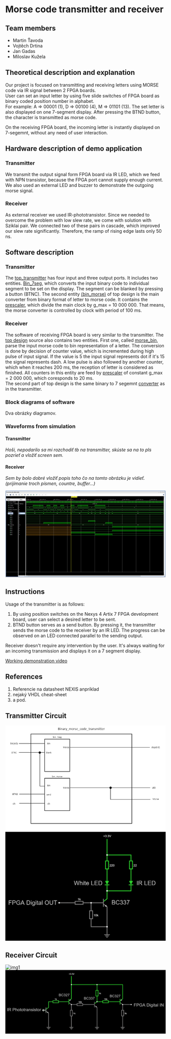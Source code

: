 # Morse code transmitter and receiver  

## Team members
* Martin Ťavoda
* Vojtěch Drtina
* Jan Gadas
* Miloslav Kužela

## Theoretical description and explanation

Our project is focused on transmitting and receiving letters using MORSE code via IR signal between 2 FPGA boards. <br>
User can set an input letter by using five slide switches of FPGA board as binary coded  position number in alphabet. <br> For example: A => 00001 (1), D => 00100 (4), M => 01101 (13). The set letter is also displayed on one 7-segment display. 
After pressing the BTND button, the character is transmitted as morse code. <p>
On the receiving FPGA board, the incoming letter is instantly displayed on 7-segemnt, without any need of user interaction.

## Hardware description of demo application

### Transmitter

We transmit the output signal form FPGA board via IR LED, which we feed with NPN transistor, because the FPGA port cannot supply enough current. We also used an external LED and buzzer to demonstrate the outgoing morse signal.

### Receiver

As external receiver we used IR-phototransistor. Since we needed to overcome the problem with low slew rate, we come with solution with Sziklai pair. We connected two of these pairs in cascade, which improved our slew rate significantly. Therefore, the ramp of rising edge lasts only 50 ns.

## Software description

### Transmitter

The [top_transmitter](morse_transmitter\morse_transmitter.srcs\sources_1\new\top.vhd) has four input and three output ports. It includes two entities. [Bin_7seg](morse_transmitter\morse_transmitter.srcs\sources_1\new\bin_7seg.vhd), which converts the input binary code to individual segment to be set on the display. The segment can be blanked by pressing a button (BTNC). The second entity [(bin_morse)](morse_transmitter\morse_transmitter.srcs\sources_1\new\bin_morse.vhd) of top design is the main converter from binary format of letter to morse code. It contains the [prescaler](morse_transmitter\morse_transmitter.srcs\sources_1\new\clock_enable.vhd), which divide the main clock by g_max = 10 000 000. That means, the morse converter is controlled by clock with period of 100 ms.

### Receiver

The software of receiving FPGA board is very similar to the transmitter. The [top design](morse_receiver\morse_receiver.srcs\top_receiver.vhd) source also contains two entities. First one, called [morse_bin](morse_receiver\morse_receiver.srcs\morse_bin.vhd), parse the input morse code to bin representation of a letter. The conversion is done by decision of counter value, which is incremented during high pulse of input signal. If the value is 5 the input signal represents dot if it's 15 the signal represents dash. A low pulse is also followed by another counter, which when it reaches 200 ms, the reception of letter is considered as finished. All counters in this entity are feed by [prescaler](morse_receiver\morse_receiver.srcs\clock_enable.vhd) of constant g_max = 2 000 000, which coresponds to 20 ms. <br> The second part of top design is the same binary to 7 segemnt [converter](Z:\PC-II-SummerSemester\BPC-DE1-project\morse_receiver\morse_receiver.srcs\bin_7seg.vhd) as in the transmitter.

### Block diagrams of software 

Dva obrázky diagramov.

### Waveforms from simulation

#### Transmitter
*Hoši, nepodarilo sa mi rozchodiť tb na transmitter, skúste sa na to pls pozrieť a vložiť screen sem.*
#### Receiver
*Sem by bolo dobré vložiť popis toho čo na tomto obrázku je vidieť. (prijímanie troch písmen, countre, buffer...)* <p>
![](images\WaveformReceiver.jpg)

## Instructions
Usage of the transmitter is as follows:
1. By using position switches on the Nexys 4 Artix 7 FPGA development board, user can select a desired letter to be sent.
2. BTND button serves as a send button. By pressing it, the transmitter sends the morse code to the receiver by an IR LED.
   The progress can be observed on an LED connected parallel to the sending output.
   
Receiver doesn't require any intervention by the user. It's always waiting for an incoming transmission  and displays it on a 7 segment display.

[Working demonstration video](https://youtu.be/yEXXWRQE4EQ)

## References

1. Referencie na datasheet NEXIS anpríklad
2. nejaký VHDL cheat-sheet
3. a pod.

## Transmitter Circuit

![img1](images/Transmitter_block.png)
![img2](images/Transmitter_schematic.png)

## Receiver Circuit

![img1](images/Receiver_block.png)
![img2](images/Receiver_schematic.png)


